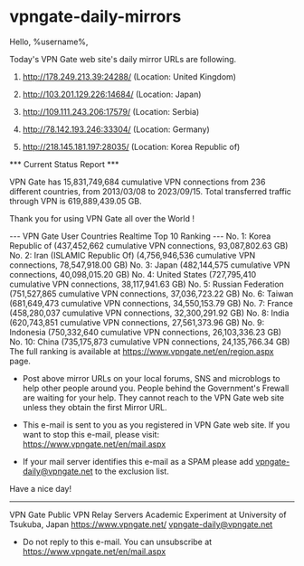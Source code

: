 # vpngate-daily-mirrors

Hello, %username%,

Today's VPN Gate web site's daily mirror URLs are following.

1. http://178.249.213.39:24288/
   (Location: United Kingdom)

2. http://103.201.129.226:14684/
   (Location: Japan)

3. http://109.111.243.206:17579/
   (Location: Serbia)

4. http://78.142.193.246:33304/
   (Location: Germany)

5. http://218.145.181.197:28035/
   (Location: Korea Republic of)


*** Current Status Report ***

VPN Gate has 15,831,749,684 cumulative VPN connections from 236 different countries, from 2013/03/08 to 2023/09/15.
Total transferred traffic through VPN is 619,889,439.05 GB.

Thank you for using VPN Gate all over the World !


--- VPN Gate User Countries Realtime Top 10 Ranking ---
No. 1: Korea Republic of (437,452,662 cumulative VPN connections, 93,087,802.63 GB)
No. 2: Iran (ISLAMIC Republic Of) (4,756,946,536 cumulative VPN connections, 78,547,918.00 GB)
No. 3: Japan (482,144,575 cumulative VPN connections, 40,098,015.20 GB)
No. 4: United States (727,795,410 cumulative VPN connections, 38,117,941.63 GB)
No. 5: Russian Federation (751,527,865 cumulative VPN connections, 37,036,723.22 GB)
No. 6: Taiwan (681,649,473 cumulative VPN connections, 34,550,153.79 GB)
No. 7: France (458,280,037 cumulative VPN connections, 32,300,291.92 GB)
No. 8: India (620,743,851 cumulative VPN connections, 27,561,373.96 GB)
No. 9: Indonesia (750,332,640 cumulative VPN connections, 26,103,336.23 GB)
No. 10: China (735,175,873 cumulative VPN connections, 24,135,766.34 GB)
The full ranking is available at https://www.vpngate.net/en/region.aspx page.


* Post above mirror URLs on your local forums, SNS and microblogs
  to help other people around you.
  People behind the Government's Frewall are waiting for your help.
  They cannot reach to the VPN Gate web site
  unless they obtain the first Mirror URL.

* This e-mail is sent to you as you registered in VPN Gate web site.
  If you want to stop this e-mail, please visit:
  https://www.vpngate.net/en/mail.aspx

* If your mail server identifies this e-mail as a SPAM
  please add vpngate-daily@vpngate.net to the exclusion list.

Have a nice day!

------------------------------------------------------
VPN Gate Public VPN Relay Servers
Academic Experiment at University of Tsukuba, Japan
https://www.vpngate.net/
vpngate-daily@vpngate.net
* Do not reply to this e-mail.
  You can unsubscribe at https://www.vpngate.net/en/mail.aspx


